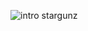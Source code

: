![intro stargunz](https://raw.githubusercontent.com/WhyWolfie/GunZ-The-Duel/master/website/intro%20websites/intro%20stargunz/stargunz.png)
